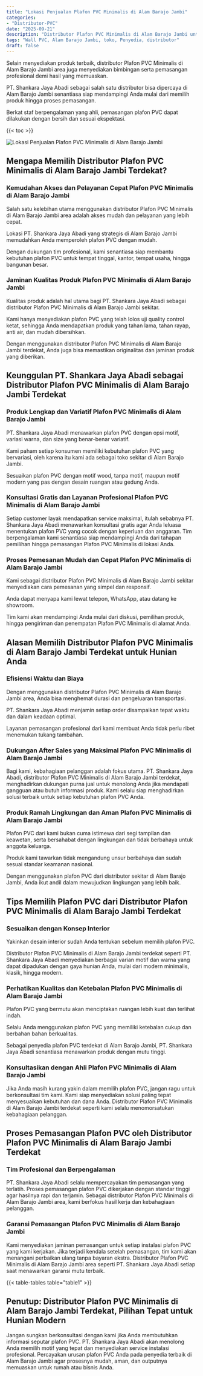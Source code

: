 ```yaml
---
title: "Lokasi Penjualan Plafon PVC Minimalis di Alam Barajo Jambi"
categories: 
- "Distributor-PVC"
date: "2025-09-21"
description: "Distributor Plafon PVC Minimalis di Alam Barajo Jambi untuk tempat tinggal, kantor, dan ritel. Material terbaik, variasi motif, variasi warna modern, beserta layanan instalasi dikerjakan oleh tenaga ahli berpengalaman dan jaminan resmi!|Layanan penjualan Plafon PVC Minimalis di Alam Barajo Jambi untuk keperluan rumah, kantor, atau gerai, dengan material terbaik dan instalasi oleh teknisi berpengalaman dan jaminan resmi.|Pilihan Plafon PVC Minimalis di Alam Barajo Jambi yang terpercaya untuk tempat tinggal, office, serta toko, dengan panel terbaik dan instalasi oleh tenaga ahli berpengalaman dan garansi resmi.|Penyediaan Plafon PVC Minimalis di Alam Barajo Jambi untuk tempat tinggal, office, serta gerai, beserta material berkualitas dan penempatan dikerjakan oleh tim ahli, dilengkapi dengan jaminan resmi.}"
tags: "Wall PVC, Alam Barajo Jambi, toko, Penyedia, distributor"
draft: false
---
```


Selain menyediakan produk terbaik, distributor Plafon PVC Minimalis di Alam Barajo Jambi area juga menyediakan bimbingan serta pemasangan profesional demi hasil yang memuaskan.

PT. Shankara Jaya Abadi sebagai salah satu distributor bisa dipercaya di Alam Barajo Jambi senantiasa siap mendampingi Anda mulai dari memilih produk hingga proses pemasangan.

Berkat staf berpengalaman yang ahli, pemasangan plafon PVC dapat dilakukan dengan bersih dan sesuai ekspektasi.

{{< toc >}}

![Lokasi Penjualan Plafon PVC Minimalis di Alam Barajo Jambi](/images/Distributor-PVC/Lokasi-Penjualan-Plafon-PVC-Minimalis-di-Alam-Barajo-Jambi.png)


## Mengapa Memilih Distributor Plafon PVC Minimalis di Alam Barajo Jambi Terdekat?

### Kemudahan Akses dan Pelayanan Cepat Plafon PVC Minimalis di Alam Barajo Jambi

Salah satu kelebihan utama menggunakan distributor Plafon PVC Minimalis di Alam Barajo Jambi area adalah akses mudah dan pelayanan yang lebih cepat.

Lokasi PT. Shankara Jaya Abadi yang strategis di Alam Barajo Jambi memudahkan Anda memperoleh plafon PVC dengan mudah.

Dengan dukungan tim profesional, kami senantiasa siap membantu kebutuhan plafon PVC untuk tempat tinggal, kantor, tempat usaha, hingga bangunan besar.

### Jaminan Kualitas Produk Plafon PVC Minimalis di Alam Barajo Jambi

Kualitas produk adalah hal utama bagi PT. Shankara Jaya Abadi sebagai distributor Plafon PVC Minimalis di Alam Barajo Jambi sekitar.

Kami hanya menyediakan plafon PVC yang telah lolos uji quality control ketat, sehingga Anda mendapatkan produk yang tahan lama, tahan rayap, anti air, dan mudah dibersihkan.

Dengan menggunakan distributor Plafon PVC Minimalis di Alam Barajo Jambi terdekat, Anda juga bisa memastikan originalitas dan jaminan produk yang diberikan.

## Keunggulan PT. Shankara Jaya Abadi sebagai Distributor Plafon PVC Minimalis di Alam Barajo Jambi Terdekat

### Produk Lengkap dan Variatif Plafon PVC Minimalis di Alam Barajo Jambi

PT. Shankara Jaya Abadi menawarkan plafon PVC dengan opsi motif, variasi warna, dan size yang benar-benar variatif.

Kami paham setiap konsumen memiliki kebutuhan plafon PVC yang bervariasi, oleh karena itu kami ada sebagai toko sekitar di Alam Barajo Jambi.

Sesuaikan plafon PVC dengan motif wood, tanpa motif, maupun motif modern yang pas dengan desain ruangan atau gedung Anda.

### Konsultasi Gratis dan Layanan Profesional Plafon PVC Minimalis di Alam Barajo Jambi

Setiap customer layak mendapatkan service maksimal, itulah sebabnya PT. Shankara Jaya Abadi menawarkan konsultasi gratis agar Anda leluasa menentukan plafon PVC yang cocok dengan keperluan dan anggaran. Tim berpengalaman kami senantiasa siap mendampingi Anda dari tahapan pemilihan hingga pemasangan Plafon PVC Minimalis di lokasi Anda.

### Proses Pemesanan Mudah dan Cepat Plafon PVC Minimalis di Alam Barajo Jambi

Kami sebagai distributor Plafon PVC Minimalis di Alam Barajo Jambi sekitar menyediakan cara pemesanan yang simpel dan responsif.

Anda dapat menyapa kami lewat telepon, WhatsApp, atau datang ke showroom.

Tim kami akan mendampingi Anda mulai dari diskusi, pemilihan produk, hingga pengiriman dan penempatan Plafon PVC Minimalis di alamat Anda.

## Alasan Memilih Distributor Plafon PVC Minimalis di Alam Barajo Jambi Terdekat untuk Hunian Anda

### Efisiensi Waktu dan Biaya

Dengan menggunakan distributor Plafon PVC Minimalis di Alam Barajo Jambi area, Anda bisa menghemat durasi dan pengeluaran transportasi.

PT. Shankara Jaya Abadi menjamin setiap order disampaikan tepat waktu dan dalam keadaan optimal.

Layanan pemasangan profesional dari kami membuat Anda tidak perlu ribet menemukan tukang tambahan.

### Dukungan After Sales yang Maksimal Plafon PVC Minimalis di Alam Barajo Jambi

Bagi kami, kebahagiaan pelanggan adalah fokus utama. PT. Shankara Jaya Abadi, distributor Plafon PVC Minimalis di Alam Barajo Jambi terdekat, menghadirkan dukungan purna jual untuk menolong Anda jika mendapati gangguan atau butuh informasi produk. Kami selalu siap menghadirkan solusi terbaik untuk setiap kebutuhan plafon PVC Anda.

### Produk Ramah Lingkungan dan Aman Plafon PVC Minimalis di Alam Barajo Jambi

Plafon PVC dari kami bukan cuma istimewa dari segi tampilan dan keawetan, serta bersahabat dengan lingkungan dan tidak berbahaya untuk anggota keluarga.

Produk kami tawarkan tidak mengandung unsur berbahaya dan sudah sesuai standar keamanan nasional.

Dengan menggunakan plafon PVC dari distributor sekitar di Alam Barajo Jambi, Anda ikut andil dalam mewujudkan lingkungan yang lebih baik.

## Tips Memilih Plafon PVC dari Distributor Plafon PVC Minimalis di Alam Barajo Jambi Terdekat

### Sesuaikan dengan Konsep Interior

Yakinkan desain interior sudah Anda tentukan sebelum memilih plafon PVC.

Distributor Plafon PVC Minimalis di Alam Barajo Jambi terdekat seperti PT. Shankara Jaya Abadi menyediakan berbagai varian motif dan warna yang dapat dipadukan dengan gaya hunian Anda, mulai dari modern minimalis, klasik, hingga modern.

### Perhatikan Kualitas dan Ketebalan Plafon PVC Minimalis di Alam Barajo Jambi

Plafon PVC yang bermutu akan menciptakan ruangan lebih kuat dan terlihat indah.

Selalu Anda menggunakan plafon PVC yang memiliki ketebalan cukup dan berbahan bahan berkualitas.

Sebagai penyedia plafon PVC terdekat di Alam Barajo Jambi, PT. Shankara Jaya Abadi senantiasa menawarkan produk dengan mutu tinggi.

### Konsultasikan dengan Ahli Plafon PVC Minimalis di Alam Barajo Jambi

Jika Anda masih kurang yakin dalam memilih plafon PVC, jangan ragu untuk berkonsultasi tim kami. Kami siap menyediakan solusi paling tepat menyesuaikan kebutuhan dan dana Anda. Distributor Plafon PVC Minimalis di Alam Barajo Jambi terdekat seperti kami selalu menomorsatukan kebahagiaan pelanggan.

## Proses Pemasangan Plafon PVC oleh Distributor Plafon PVC Minimalis di Alam Barajo Jambi Terdekat

### Tim Profesional dan Berpengalaman

PT. Shankara Jaya Abadi selalu mempercayakan tim pemasangan yang terlatih. Proses pemasangan plafon PVC dikerjakan dengan standar tinggi agar hasilnya rapi dan terjamin. Sebagai distributor Plafon PVC Minimalis di Alam Barajo Jambi area, kami berfokus hasil kerja dan kebahagiaan pelanggan.

### Garansi Pemasangan Plafon PVC Minimalis di Alam Barajo Jambi

Kami menyediakan jaminan pemasangan untuk setiap instalasi plafon PVC yang kami kerjakan. Jika terjadi kendala setelah pemasangan, tim kami akan menangani perbaikan ulang tanpa bayaran ekstra. Distributor Plafon PVC Minimalis di Alam Barajo Jambi area seperti PT. Shankara Jaya Abadi setiap saat menawarkan garansi mutu terbaik.

{{< table-tables table="table1" >}}

## Penutup: Distributor Plafon PVC Minimalis di Alam Barajo Jambi Terdekat, Pilihan Tepat untuk Hunian Modern

Jangan sungkan berkonsultasi dengan kami jika Anda membutuhkan informasi seputar plafon PVC. PT. Shankara Jaya Abadi akan menolong Anda memilih motif yang tepat dan menyediakan service instalasi profesional. Percayakan urusan plafon PVC Anda pada penyedia terbaik di Alam Barajo Jambi agar prosesnya mudah, aman, dan outputnya memuaskan untuk rumah atau bisnis Anda.